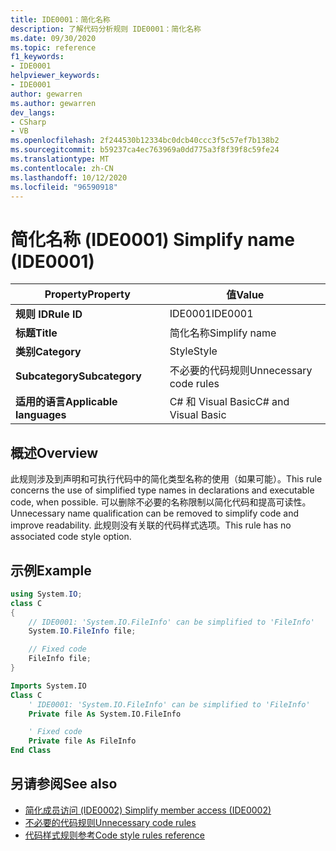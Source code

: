 ```yaml
---
title: IDE0001：简化名称
description: 了解代码分析规则 IDE0001：简化名称
ms.date: 09/30/2020
ms.topic: reference
f1_keywords:
- IDE0001
helpviewer_keywords:
- IDE0001
author: gewarren
ms.author: gewarren
dev_langs:
- CSharp
- VB
ms.openlocfilehash: 2f244530b12334bc0dcb40ccc3f5c57ef7b138b2
ms.sourcegitcommit: b59237ca4ec763969a0dd775a3f8f39f8c59fe24
ms.translationtype: MT
ms.contentlocale: zh-CN
ms.lasthandoff: 10/12/2020
ms.locfileid: "96590918"
---
```

# <a name="simplify-name-ide0001"></a><span data-ttu-id="47376-103">简化名称 (IDE0001) </span><span class="sxs-lookup"><span data-stu-id="47376-103">Simplify name (IDE0001)</span></span>

|<span data-ttu-id="47376-104">Property</span><span class="sxs-lookup"><span data-stu-id="47376-104">Property</span></span>|<span data-ttu-id="47376-105">值</span><span class="sxs-lookup"><span data-stu-id="47376-105">Value</span></span>|
|-|-|
| <span data-ttu-id="47376-106">**规则 ID**</span><span class="sxs-lookup"><span data-stu-id="47376-106">**Rule ID**</span></span> | <span data-ttu-id="47376-107">IDE0001</span><span class="sxs-lookup"><span data-stu-id="47376-107">IDE0001</span></span> |
| <span data-ttu-id="47376-108">**标题**</span><span class="sxs-lookup"><span data-stu-id="47376-108">**Title**</span></span> | <span data-ttu-id="47376-109">简化名称</span><span class="sxs-lookup"><span data-stu-id="47376-109">Simplify name</span></span> |
| <span data-ttu-id="47376-110">**类别**</span><span class="sxs-lookup"><span data-stu-id="47376-110">**Category**</span></span> | <span data-ttu-id="47376-111">Style</span><span class="sxs-lookup"><span data-stu-id="47376-111">Style</span></span> |
| <span data-ttu-id="47376-112">**Subcategory**</span><span class="sxs-lookup"><span data-stu-id="47376-112">**Subcategory**</span></span> | <span data-ttu-id="47376-113">不必要的代码规则</span><span class="sxs-lookup"><span data-stu-id="47376-113">Unnecessary code rules</span></span> |
| <span data-ttu-id="47376-114">**适用的语言**</span><span class="sxs-lookup"><span data-stu-id="47376-114">**Applicable languages**</span></span> | <span data-ttu-id="47376-115">C# 和 Visual Basic</span><span class="sxs-lookup"><span data-stu-id="47376-115">C# and Visual Basic</span></span> |

## <a name="overview"></a><span data-ttu-id="47376-116">概述</span><span class="sxs-lookup"><span data-stu-id="47376-116">Overview</span></span>

<span data-ttu-id="47376-117">此规则涉及到声明和可执行代码中的简化类型名称的使用（如果可能）。</span><span class="sxs-lookup"><span data-stu-id="47376-117">This rule concerns the use of simplified type names in declarations and executable code, when possible.</span></span> <span data-ttu-id="47376-118">可以删除不必要的名称限制以简化代码和提高可读性。</span><span class="sxs-lookup"><span data-stu-id="47376-118">Unnecessary name qualification can be removed to simplify code and improve readability.</span></span> <span data-ttu-id="47376-119">此规则没有关联的代码样式选项。</span><span class="sxs-lookup"><span data-stu-id="47376-119">This rule has no associated code style option.</span></span>

## <a name="example"></a><span data-ttu-id="47376-120">示例</span><span class="sxs-lookup"><span data-stu-id="47376-120">Example</span></span>

```csharp
using System.IO;
class C
{
    // IDE0001: 'System.IO.FileInfo' can be simplified to 'FileInfo'
    System.IO.FileInfo file;

    // Fixed code
    FileInfo file;
}
```

```vb
Imports System.IO
Class C
    ' IDE0001: 'System.IO.FileInfo' can be simplified to 'FileInfo'
    Private file As System.IO.FileInfo

    ' Fixed code
    Private file As FileInfo
End Class
```

## <a name="see-also"></a><span data-ttu-id="47376-121">另请参阅</span><span class="sxs-lookup"><span data-stu-id="47376-121">See also</span></span>

- [<span data-ttu-id="47376-122">简化成员访问 (IDE0002) </span><span class="sxs-lookup"><span data-stu-id="47376-122">Simplify member access (IDE0002)</span></span>](ide0002.md)
- [<span data-ttu-id="47376-123">不必要的代码规则</span><span class="sxs-lookup"><span data-stu-id="47376-123">Unnecessary code rules</span></span>](unnecessary-code-rules.md)
- [<span data-ttu-id="47376-124">代码样式规则参考</span><span class="sxs-lookup"><span data-stu-id="47376-124">Code style rules reference</span></span>](index.md)
